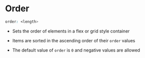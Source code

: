 # Order

```CSS
order: <length>
```

- Sets the order of elements in a flex or grid style container

- Items are sorted in the ascending order of their `order` values

- The default value of `order` is `0` and negative values are allowed
